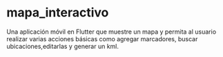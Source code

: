 # mapa_interactivo
Una aplicación móvil en Flutter que muestre un mapa  y permita al usuario realizar varias acciones básicas como agregar marcadores, buscar ubicaciones,editarlas y generar un kml.
